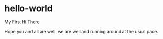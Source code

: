 # hello-world
My First
Hi There

Hope you and all are well. we are well and running around at the usual pace.
